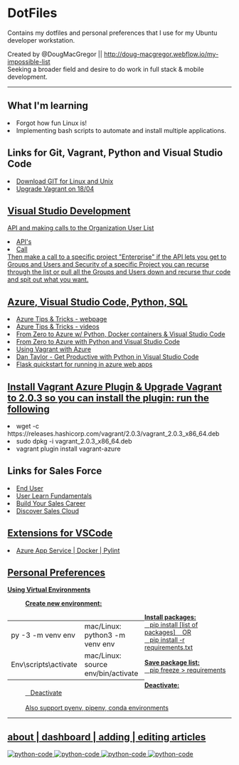 # DotFiles
Contains my dotfiles and personal preferences that I use for my Ubuntu developer workstation.

Created by @DougMacGregor || http://doug-macgregor.webflow.io/my-impossible-list <br>
Seeking a broader field and desire to do work in full stack & mobile development.
<hr>

## What I'm learning
<li>Forgot how fun Linux is!</li>
<li>Implementing bash scripts to automate and install multiple applications.</li>

## Links for Git, Vagrant, Python and Visual Studio Code
<li><a href="https://git-scm.com/download/linux"</a>Download GIT for Linux and Unix</li>
<li><a href="https://computingforgeeks.com/install-latest-vagrant-on-ubuntu-18-04-debian-9-kali-linux/"</a>Upgrade Vagrant on 18/04</li>

## Visual Studio Development
API and making calls to the Organization User List

<li><a href="https://docs.microsoft.com/en-us/rest/api/azure/devops/audit/?view=azure-devops-rest-5.1"</a>API's</li>
<li><a href="https://docs.microsoft.com/en-us/azure/devops/organizations/security/export-users-audit-log?view=azure-devops"</a>Call</li>
</href>
Then make a call to a specific project "Enterprise" if the API lets you get to Groups and Users and Security of a specific Project you can recurse through the list or pull all the Groups and Users down and recurse thur code and spit out what you want.

## Azure, Visual Studio Code, Python, SQL
<li><a href="https://microsoft.github.io/AzureTipsAndTricks/"</a>Azure Tips & Tricks - webpage</li>
<li><a href="https://www.youtube.com/playlist?list=PLLasX02E8BPCNCK8Thcxu-Y-XcBUbhFWC"</a>Azure Tips & Tricks - videos</li>
<li><a href="https://www.youtube.com/watch?v=I1cG1FRjFOQ"</a>From Zero to Azure w/ Python, Docker containers & Visual Studio Code</li>
<li><a href="https://youtu.be/DPBspKl2epk"</a>From Zero to Azure with Python and Visual Studio Code</li>
<li><a href="https://blog.scottlowe.org/2017/12/11/using-vagrant-with-azure/"</a>Using Vagrant with Azure</li>
<li><a href="https://youtu.be/6YLMWU-5H9o"</a>Dan Taylor - Get Productive with Python in Visual Studio Code</li>
<li><a href="https://github.com/qubitron/flask-webapp-quickstart"</a>Flask quickstart for running in azure web apps</li>

## Install Vagrant Azure Plugin & Upgrade Vagrant to 2.0.3 so you can install the plugin: run the following
<li><a>wget -c https://releases.hashicorp.com/vagrant/2.0.3/vagrant_2.0.3_x86_64.deb</a></li>
<li>sudo dpkg -i vagrant_2.0.3_x86_64.deb</li>
<li>vagrant plugin install vagrant-azure</li>

## Links for Sales Force
<li><a href="https://trailhead.salesforce.com/content/learn/trails/lex_end_user"</a>End User</li>
<li><a href="https://trailhead.salesforce.com/content/learn/trails/lex_user_learn_fundamentals"</a>User Learn Fundamentals</li>
<li><a href="https://trailhead.salesforce.com/content/learn/trails/build-your-sales-career"</a>Build Your Sales Career</li>
<li><a href="https://trailhead.salesforce.com/content/learn/trails/discover-sales-cloud"</a>Discover Sales Cloud</li>

## Extensions for VSCode
<li> Azure App Service | Docker | Pylint</li>

## Personal Preferences
<p><strong>Using Virtual Environments</strong></p>
<p style="padding-left: 40px;"><strong>Create new environment:</strong></p>
<table style="width: 61.1559%; border-collapse: collapse; border-style: dashed; float: left;" border="0">
<tbody>
<tr>
<td style="width: 12.2223%;">py -3 -m venv env</td>
<td style="width: 49.156%;">mac/Linux: python3 -m venv env</td>
</tr>
<tr>
<td style="width: 12.2223%;">Env\scripts\activate</td>
<td style="width: 49.156%;">mac/Linux: source env/bin/activate</td>
</tr>
</tbody>
</table>
<p style="padding-left: 40px;"><strong>Install packages:</strong><br />&nbsp; &nbsp;pip install [list of packages]&nbsp; &nbsp; OR<br />&nbsp; &nbsp;pip install -r requirements.txt<br /><br /><strong>Save package list:</strong><br />&nbsp; &nbsp;pip freeze &gt; requirements<br /><br /><strong>Deactivate:</strong><br />&nbsp; &nbsp;Deactivate<br /><br />Also support pyenv, pipenv, conda environments</p>
<hr>

## about | dashboard | adding | editing articles
![python-code](https://raw.githubusercontent.com/SEDoug/portfolioapp/master/static/about_page.png)
![python-code](https://raw.githubusercontent.com/SEDoug/portfolioapp/master/static/login_success_dashboard.png)
![python-code](https://raw.githubusercontent.com/SEDoug/portfolioapp/master/static/adding_article.png)
![python-code](https://raw.githubusercontent.com/SEDoug/portfolioapp/master/static/editing_article.png)
